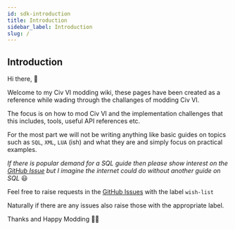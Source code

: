 ```yaml
---
id: sdk-introduction
title: Introduction
sidebar_label: Introduction
slug: /
---
```


## Introduction

Hi there, 👋 

Welcome to my Civ VI modding wiki, these pages have been created as a reference while wading through the challanges of modding Civ VI.

The focus is on how to mod Civ VI and the implementation challenges that this includes, tools, useful API references etc.

For the most part we will not be writing anything like basic guides on topics such as `SQL`, `XML`, `LUA` (ish) and what they are and simply focus on practical examples.

*If there is popular demand for a SQL guide then please show interest on the [GitHub Issue](https://github.com/JonathanTurnock/civ-vi-modding/issues/1) but I imagine the internet could do without another guide on SQL* 😃

Feel free to raise requests in the [GitHub Issues](https://github.com/JonathanTurnock/civ-vi-modding/issues) with the label `wish-list`

Naturally if there are any issues also raise those with the appropriate label.

Thanks and Happy Modding 👨‍🏭
